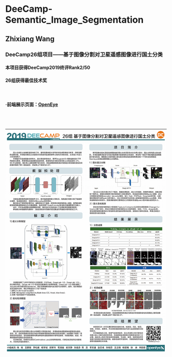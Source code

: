# DeeCamp-Semantic_Image_Segmentation
## Zhixiang Wang

### DeeCamp26组项目——基于图像分割对卫星遥感图像进行国土分类
#### 本项目获得DeeCamp2019终评Rank2/50
#### 26组获得最佳技术奖
<br>

#### ·前端展示页面：[OpenEye](http://49.232.23.37/index.html)
<br>
<br>

![](./26组poster展示.png)
